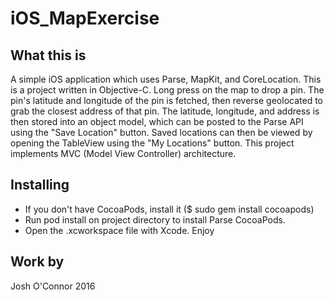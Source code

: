 # iOS_MapExercise

What this is
------------
A simple iOS application which uses Parse, MapKit, and CoreLocation.  This is a project written in 
Objective-C.  Long press on the map to drop a pin.  The pin's latitude and longitude of the pin is
fetched, then reverse geolocated to grab the closest address of that pin.  The latitude, longitude,
and address is then stored into an object model, which can be posted to the Parse API using the 
"Save Location" button.  Saved locations can then be viewed by opening the TableView using the 
"My Locations" button.  This project implements MVC (Model View Controller) architecture.

Installing 
----------
- If you don't have CocoaPods, install it ($ sudo gem install cocoapods)
- Run pod install on project directory to install Parse CocoaPods.
- Open the .xcworkspace file with Xcode.  Enjoy

Work by 
----------
Josh O'Connor 2016
